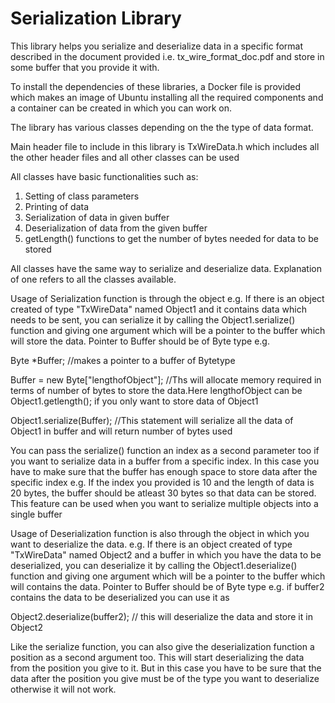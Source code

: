 # Serialization Library

This library helps you serialize and deserialize data in a specific format described in the document provided i.e. tx_wire_format_doc.pdf and store in some buffer that you provide it with. 

To install the dependencies of these libraries, a Docker file is provided which makes an image of Ubuntu installing all the required components and a container can be created in which you can work on.

The library has various classes depending on the the type of data format. 

Main header file to include in this library is TxWireData.h which includes all the other header files and all other classes 
can be used

All classes have basic functionalities such as:
1. Setting of class parameters
2. Printing of data
3. Serialization of data in given buffer
4. Deserialization of data from the given buffer
5. getLength() functions to get the number of bytes needed for data to be stored


All classes have the same way to serialize and deserialize data. Explanation of one refers to all the classes available.


Usage of Serialization function is through the object e.g. If there is an object created of type "TxWireData" named Object1
and it contains data which needs to be sent, you can serialize it by calling the Object1.serialize() function and giving one 
argument which will be a pointer to the buffer which will store the data. Pointer to Buffer should be of Byte type e.g.





Byte *Buffer; //makes a pointer to a buffer of Bytetype

Buffer = new Byte["lengthofObject"]; //Ths will allocate memory required in terms of number of bytes to store the data.Here lengthofObject can be Object1.getlength(); if you only want to store data of Object1
  
Object1.serialize(Buffer); //This statement will serialize all the data of Object1 in buffer and will return number of bytes used





You can pass the serialize() function an index as a second parameter too if you want to serialize data in a buffer from a specific index. In this case you have to make sure that the buffer has enough space to store data after the specific index e.g. If the index you provided is 10 and the length of data is 20 bytes, the buffer should be atleast 30 bytes so that data can be stored. This feature can be used when you want to serialize multiple objects into a single buffer


Usage of Deserialization function is also through the object in which you want to deserialize the data. e.g. If there is an object created of type "TxWireData" named Object2 and a buffer in which you have the data to be deserialized, you can deserialize it by calling the Object1.deserialize() function and giving one argument which will be a pointer to the buffer which will contains the data. Pointer to Buffer should be of Byte type e.g. if buffer2 contains the data to be deserialized you can use it as



Object2.deserialize(buffer2); // this will deserialize the data and store it in Object2



Like the serialize function, you can also give the deserialization function a position as a second argument too. This will start deserializing the data from the position you give to it. But in this case you have to be sure that the data after the position you give must be of the type you want to deserialize otherwise it will not work.




